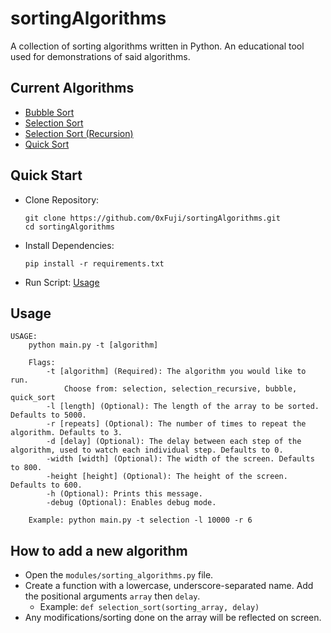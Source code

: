 # sortingAlgorithms
A collection of sorting algorithms written in Python. An educational tool used for demonstrations of said algorithms.


## Current Algorithms
- [Bubble Sort](https://en.wikipedia.org/wiki/Bubble_sort)
- [Selection Sort](https://en.wikipedia.org/wiki/Selection_sort)
- [Selection Sort (Recursion)](https://en.wikipedia.org/wiki/Selection_sort)
- [Quick Sort](https://en.wikipedia.org/wiki/Quicksort)
  

## Quick Start
 - Clone Repository:
    ```
    git clone https://github.com/0xFuji/sortingAlgorithms.git
    cd sortingAlgorithms
    ```
 - Install Dependencies:
    ```
    pip install -r requirements.txt
    ```
 - Run Script: [Usage](#usage)

## Usage
```
USAGE:
    python main.py -t [algorithm]

    Flags:
        -t [algorithm] (Required): The algorithm you would like to run.
            Choose from: selection, selection_recursive, bubble, quick_sort
        -l [length] (Optional): The length of the array to be sorted. Defaults to 5000.
        -r [repeats] (Optional): The number of times to repeat the algorithm. Defaults to 3.
        -d [delay] (Optional): The delay between each step of the algorithm, used to watch each individual step. Defaults to 0.
        -width [width] (Optional): The width of the screen. Defaults to 800.
        -height [height] (Optional): The height of the screen. Defaults to 600.
        -h (Optional): Prints this message.
        -debug (Optional): Enables debug mode.

    Example: python main.py -t selection -l 10000 -r 6
```

## How to add a new algorithm
- Open the `modules/sorting_algorithms.py` file.
- Create a function with a lowercase, underscore-separated name. Add the positional arguments `array` then `delay`.
  - Example: `def selection_sort(sorting_array, delay)`
- Any modifications/sorting done on the array will be reflected on screen.
